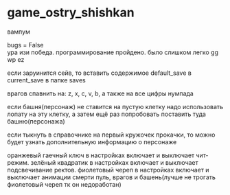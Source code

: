 # game_ostry_shishkan
вампум

bugs = False    
ура изи победа. программирование пройдено. было слишком легко gg wp ez

если заруинится сейв, то вставить содержимое default_save в current_save в папке saves

врагов спавнить на: z, x, c, v, b, а также на все цифры нумпада

если башня(персонаж) не ставится на пустую клетку надо использовать лопату на эту клетку, а затем ещё раз попробовать поставить туда башню(персонажа)

если тыкнуть в справочнике на первый кружочек прокачки, то можно будет узнать дополнительную информацию о персонаже

оранжевый гаечный ключ в настройках включает и выключает чит-режим. зелёный квадратик в настройках включает и выключает подсвечивание ректов. фиолетовый череп в настройках включает и выключает анимации смерти пуль, врагов и башень(лучше не трогать фиолетовый череп тк он недоработан)
